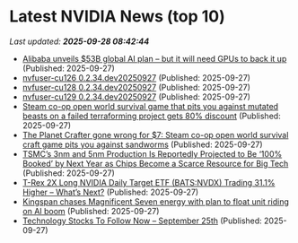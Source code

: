 # Latest NVIDIA News (top 10)
_Last updated: **2025-09-28 08:42:44**_

- [Alibaba unveils $53B global AI plan – but it will need GPUs to back it up](https://www.theregister.com/2025/09/27/alibaba_ai_drive/) (Published: 2025-09-27)
- [nvfuser-cu126 0.2.34.dev20250927](https://pypi.org/project/nvfuser-cu126/0.2.34.dev20250927/) (Published: 2025-09-27)
- [nvfuser-cu128 0.2.34.dev20250927](https://pypi.org/project/nvfuser-cu128/0.2.34.dev20250927/) (Published: 2025-09-27)
- [nvfuser-cu129 0.2.34.dev20250927](https://pypi.org/project/nvfuser-cu129/0.2.34.dev20250927/) (Published: 2025-09-27)
- [Steam co-op open world survival game that pits you against mutated beasts on a failed terraforming project gets 80% discount](https://www.notebookcheck.net/Steam-co-op-open-world-survival-game-that-pits-you-against-mutated-beasts-on-a-failed-terraforming-project-gets-80-discount.1123264.0.html) (Published: 2025-09-27)
- [The Planet Crafter gone wrong for $7: Steam co-op open world survival craft game pits you against sandworms](https://www.notebookcheck.net/The-Planet-Crafter-gone-wrong-for-7-Steam-co-op-open-world-survival-craft-game-pits-you-against-sandworms.1123264.0.html) (Published: 2025-09-27)
- [TSMC’s 3nm and 5nm Production Is Reportedly Projected to Be ‘100% Booked’ by Next Year as Chips Become a Scarce Resource for Big Tech](https://wccftech.com/tsmcs-3nm-and-5nm-production-is-projected-to-be-100-booked-by-next-year/) (Published: 2025-09-27)
- [T-Rex 2X Long NVIDIA Daily Target ETF (BATS:NVDX) Trading 31.1% Higher – What’s Next?](https://www.etfdailynews.com/2025/09/27/t-rex-2x-long-nvidia-daily-target-etf-batsnvdx-trading-31-1-higher-whats-next/) (Published: 2025-09-27)
- [Kingspan chases Magnificent Seven energy with plan to float unit riding on AI boom](https://www.irishtimes.com/business/2025/09/27/kingspan-chases-magnificent-seven-energy-with-plan-to-float-unit-riding-on-ai-boom/) (Published: 2025-09-27)
- [Technology Stocks To Follow Now – September 25th](https://www.etfdailynews.com/2025/09/27/technology-stocks-to-follow-now-september-25th/) (Published: 2025-09-27)
